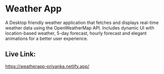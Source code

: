 # Weather App
A Desktop friendly weather application that fetches and displays real-time weather data using the OpenWeatherMap API. Includes dynamic UI with location-based weather, 5-day forecast, hourly forecast and elegant animations for a better user experience.

## Live Link:
https://weatherapp-priyanka.netlify.app/
